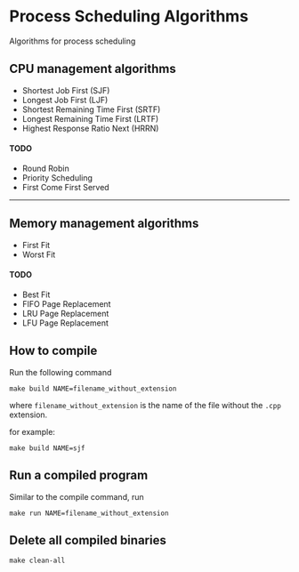 # Process Scheduling Algorithms
Algorithms for process scheduling

## CPU management algorithms
 - Shortest Job First (SJF)
 - Longest Job First (LJF)
 - Shortest Remaining Time First (SRTF)
 - Longest Remaining Time First (LRTF)
 - Highest Response Ratio Next (HRRN)
 #### TODO
 - Round Robin
 - Priority Scheduling
 - First Come First Served

<hr>

## Memory management algorithms
 - First Fit
 - Worst Fit
 #### TODO
 - Best Fit
 - FIFO Page Replacement
 - LRU Page Replacement
 - LFU Page Replacement


## How to compile
Run the following command
```
make build NAME=filename_without_extension
```

where `filename_without_extension` is the name of the
file without the `.cpp` extension.

for example:
```
make build NAME=sjf
```

## Run a compiled program
Similar to the compile command, run
```
make run NAME=filename_without_extension
```

## Delete all compiled binaries
```
make clean-all
```